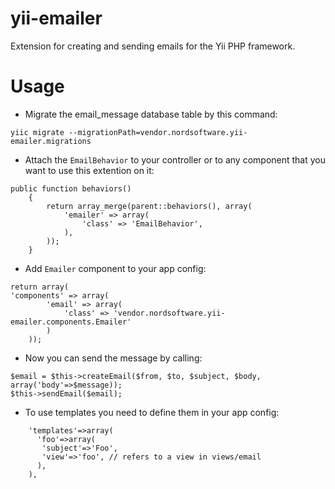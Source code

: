 yii-emailer
===========

Extension for creating and sending emails for the Yii PHP framework.


Usage
===========

- Migrate the email_message database table by this command:
 
 ```yiic migrate --migrationPath=vendor.nordsoftware.yii-emailer.migrations```

- Attach the `EmailBehavior` to your controller or to any component that you want to use this extention on it:
```
public function behaviors()
    {
        return array_merge(parent::behaviors(), array(
            'emailer' => array(
                'class' => 'EmailBehavior',
            ),
        ));
    }
```

- Add `Emailer` component to your app config:
```
return array(
'components' => array(
        'email' => array(
            'class' => 'vendor.nordsoftware.yii-emailer.components.Emailer'
        )
    ));
```

- Now you can send the message by calling:
```
$email = $this->createEmail($from, $to, $subject, $body, array('body'=>$message));
$this->sendEmail($email);
```

- To use templates you need to define them in your app config:
```
    'templates'=>array(
      'foo'=>array(
       'subject'=>'Foo',
       'view'=>'foo', // refers to a view in views/email
      ),
    ),
```
